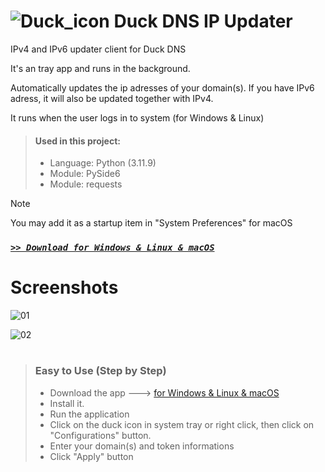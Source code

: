 # ![Duck_icon](https://github.com/user-attachments/assets/c7a2ab4a-8b32-4b1c-98ac-9e20f736e4e1) Duck DNS IP Updater

IPv4 and IPv6 updater client for Duck DNS

It's an tray app and runs in the background.

Automatically updates the ip adresses of your domain(s).
If you have IPv6 adress, it will also be updated together with IPv4.

It runs when the user logs in to system (for Windows & Linux)

> #### Used in this project:
> - Language: Python (3.11.9)
> - Module: PySide6
> - Module: requests

> [!Note]
> You may add it as a startup item in "System Preferences" for macOS

### [*` >> Download for Windows & Linux & macOS `*](https://github.com/Movansha/duck-dns-ip-updater/releases/latest)


# Screenshots

![01](https://github.com/user-attachments/assets/a8146297-252e-4467-8c75-118a66d0ab73)

![02](https://github.com/user-attachments/assets/9bce48f8-f56e-4a99-9e91-8bc9ab240539)


#
> ### Easy to Use (Step by Step)
> - Download the app ---> [for Windows & Linux & macOS](https://github.com/Movansha/duck-dns-ip-updater/releases/latest)
> - Install it.
> - Run the application
> - Click on the duck icon in system tray or right click, then click on "Configurations" button.
> - Enter your domain(s) and token informations
> - Click "Apply" button
